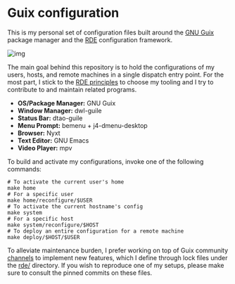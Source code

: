 

# Guix configuration

This is my personal set of configuration files built around the [GNU Guix](https://guix.gnu.org/) package manager and the [RDE](https://github.com/abcdw/rde) configuration framework.  

![img](https://files.migalmoreno.com/guix_config.jpg)  

The main goal behind this repository is to hold the configurations of my users, hosts, and remote machines in a single dispatch entry point. For the most part, I stick to the [RDE principles](https://github.com/abcdw/rde#principles) to choose my tooling and I try to contribute to and maintain related programs.  

-   **OS/Package Manager:** GNU Guix
-   **Window Manager:** dwl-guile
-   **Status Bar:** dtao-guile
-   **Menu Prompt:** bemenu + j4-dmenu-desktop
-   **Browser:** Nyxt
-   **Text Editor:** GNU Emacs
-   **Video Player:** mpv

To build and activate my configurations, invoke one of the following commands:  

    # To activate the current user's home
    make home
    # For a specific user
    make home/reconfigure/$USER
    # To activate the current hostname's config
    make system
    # For a specific host
    make system/reconfigure/$HOST
    # To deploy an entire configuration for a remote machine
    make deploy/$HOST/$USER

To alleviate maintenance burden, I prefer working on top of Guix community [channels](https://guix.gnu.org/manual/en/html_node/Channels.html) to implement new features, which I define through lock files under the [rde/](rde/) directory. If you wish to reproduce one of my setups, please make sure to consult the pinned commits on these files.  

